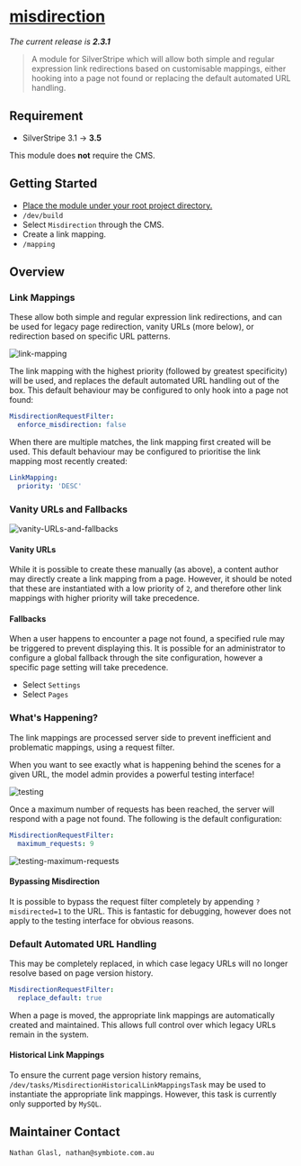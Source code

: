 # [misdirection](https://packagist.org/packages/nglasl/silverstripe-misdirection)

_The current release is **2.3.1**_

> A module for SilverStripe which will allow both simple and regular expression link redirections based on customisable mappings, either hooking into a page not found or replacing the default automated URL handling.

## Requirement

* SilverStripe 3.1 → **3.5**

This module does **not** require the CMS.

## Getting Started

* [Place the module under your root project directory.](https://packagist.org/packages/nglasl/silverstripe-misdirection)
* `/dev/build`
* Select `Misdirection` through the CMS.
* Create a link mapping.
* `/mapping`

## Overview

### Link Mappings

These allow both simple and regular expression link redirections, and can be used for legacy page redirection, vanity URLs (more below), or redirection based on specific URL patterns.

![link-mapping](https://raw.githubusercontent.com/nglasl/silverstripe-misdirection/master/images/misdirection-link-mapping.png)

The link mapping with the highest priority (followed by greatest specificity) will be used, and replaces the default automated URL handling out of the box. This default behaviour may be configured to only hook into a page not found:

```yaml
MisdirectionRequestFilter:
  enforce_misdirection: false
```

When there are multiple matches, the link mapping first created will be used. This default behaviour may be configured to prioritise the link mapping most recently created:

```yaml
LinkMapping:
  priority: 'DESC'
```

### Vanity URLs and Fallbacks

![vanity-URLs-and-fallbacks](https://raw.githubusercontent.com/nglasl/silverstripe-misdirection/master/images/misdirection-vanity-URLs-and-fallbacks.png)

#### Vanity URLs

While it is possible to create these manually (as above), a content author may directly create a link mapping from a page. However, it should be noted that these are instantiated with a low priority of `2`, and therefore other link mappings with higher priority will take precedence.

#### Fallbacks

When a user happens to encounter a page not found, a specified rule may be triggered to prevent displaying this. It is possible for an administrator to configure a global fallback through the site configuration, however a specific page setting will take precedence.

* Select `Settings`
* Select `Pages`

### What's Happening?

The link mappings are processed server side to prevent inefficient and problematic mappings, using a request filter.

When you want to see exactly what is happening behind the scenes for a given URL, the model admin provides a powerful testing interface!

![testing](https://raw.githubusercontent.com/nglasl/silverstripe-misdirection/master/images/misdirection-testing.png)

Once a maximum number of requests has been reached, the server will respond with a page not found. The following is the default configuration:

```yaml
MisdirectionRequestFilter:
  maximum_requests: 9
```

![testing-maximum-requests](https://raw.githubusercontent.com/nglasl/silverstripe-misdirection/master/images/misdirection-testing-maximum-requests.png)

#### Bypassing Misdirection

It is possible to bypass the request filter completely by appending `?misdirected=1` to the URL. This is fantastic for debugging, however does not apply to the testing interface for obvious reasons.

### Default Automated URL Handling

This may be completely replaced, in which case legacy URLs will no longer resolve based on page version history.

```yaml
MisdirectionRequestFilter:
  replace_default: true
```

When a page is moved, the appropriate link mappings are automatically created and maintained. This allows full control over which legacy URLs remain in the system.

#### Historical Link Mappings

To ensure the current page version history remains, `/dev/tasks/MisdirectionHistoricalLinkMappingsTask` may be used to instantiate the appropriate link mappings. However, this task is currently only supported by `MySQL`.

## Maintainer Contact

	Nathan Glasl, nathan@symbiote.com.au
